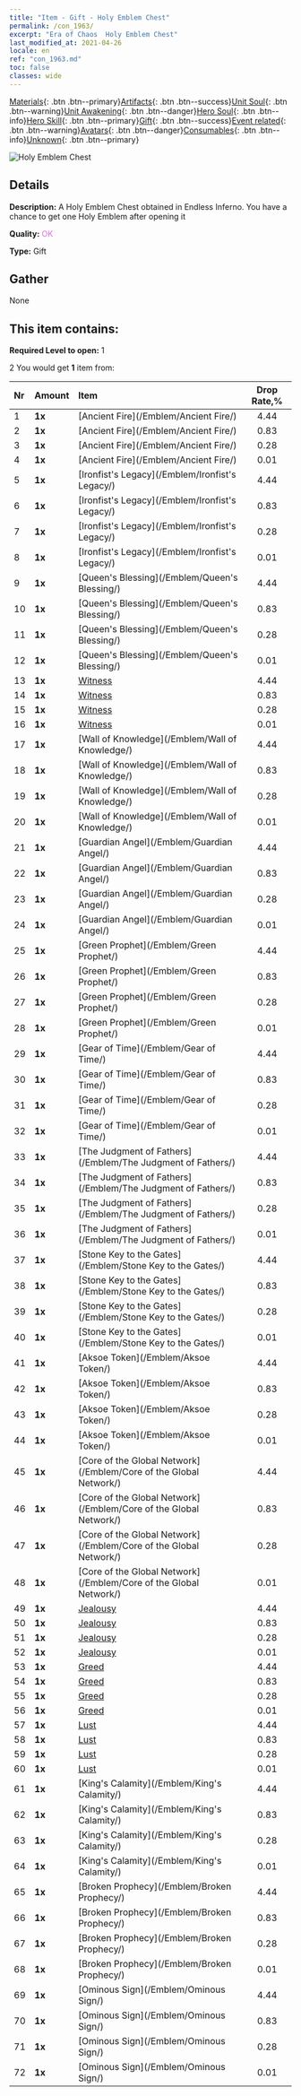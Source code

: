 ```yaml
---
title: "Item - Gift - Holy Emblem Chest"
permalink: /con_1963/
excerpt: "Era of Chaos  Holy Emblem Chest"
last_modified_at: 2021-04-26
locale: en
ref: "con_1963.md"
toc: false
classes: wide
---
```

 [Materials](/Items/){: .btn .btn--primary}[Artifacts](/Items/Artifacts/){: .btn .btn--success}[Unit Soul](/Items/UnitSoul/){: .btn .btn--warning}[Unit Awakening](/Items/UnitAwakening/){: .btn .btn--danger}[Hero Soul](/Items/HeroSoul/){: .btn .btn--info}[Hero Skill](/Items/HeroSkill/){: .btn .btn--primary}[Gift](/Items/Gift/){: .btn .btn--success}[Event related](/Items/Events/){: .btn .btn--warning}[Avatars](/Items/Avatars/){: .btn .btn--danger}[Consumables](/Items/Consumables/){: .btn .btn--info}[Unknown](/Items/Unknown/){: .btn .btn--primary}

 ![Holy Emblem Chest](/images/t/shenghui_4.png)

## Details
 **Description:** A Holy Emblem Chest obtained in Endless Inferno. You have a chance to get one Holy Emblem after opening it

 **Quality:** <span style="color: #DA70D6">OK</span>

 **Type:** Gift

## Gather

  None

## This item contains:

 **Required Level to open:** 1

 2 You would get **1** item  from:

  | Nr | Amount |     Item    | Drop Rate,% |
  |:---|:-------|:------------|:---------:|
  | 1 |  **1x** | [Ancient Fire](/Emblem/Ancient Fire/) | 4.44 | 
  | 2 |  **1x** | [Ancient Fire](/Emblem/Ancient Fire/) | 0.83 | 
  | 3 |  **1x** | [Ancient Fire](/Emblem/Ancient Fire/) | 0.28 | 
  | 4 |  **1x** | [Ancient Fire](/Emblem/Ancient Fire/) | 0.01 | 
  | 5 |  **1x** | [Ironfist's Legacy](/Emblem/Ironfist's Legacy/) | 4.44 | 
  | 6 |  **1x** | [Ironfist's Legacy](/Emblem/Ironfist's Legacy/) | 0.83 | 
  | 7 |  **1x** | [Ironfist's Legacy](/Emblem/Ironfist's Legacy/) | 0.28 | 
  | 8 |  **1x** | [Ironfist's Legacy](/Emblem/Ironfist's Legacy/) | 0.01 | 
  | 9 |  **1x** | [Queen's Blessing](/Emblem/Queen's Blessing/) | 4.44 | 
  | 10 |  **1x** | [Queen's Blessing](/Emblem/Queen's Blessing/) | 0.83 | 
  | 11 |  **1x** | [Queen's Blessing](/Emblem/Queen's Blessing/) | 0.28 | 
  | 12 |  **1x** | [Queen's Blessing](/Emblem/Queen's Blessing/) | 0.01 | 
  | 13 |  **1x** | [Witness](/Emblem/Witness/) | 4.44 | 
  | 14 |  **1x** | [Witness](/Emblem/Witness/) | 0.83 | 
  | 15 |  **1x** | [Witness](/Emblem/Witness/) | 0.28 | 
  | 16 |  **1x** | [Witness](/Emblem/Witness/) | 0.01 | 
  | 17 |  **1x** | [Wall of Knowledge](/Emblem/Wall of Knowledge/) | 4.44 | 
  | 18 |  **1x** | [Wall of Knowledge](/Emblem/Wall of Knowledge/) | 0.83 | 
  | 19 |  **1x** | [Wall of Knowledge](/Emblem/Wall of Knowledge/) | 0.28 | 
  | 20 |  **1x** | [Wall of Knowledge](/Emblem/Wall of Knowledge/) | 0.01 | 
  | 21 |  **1x** | [Guardian Angel](/Emblem/Guardian Angel/) | 4.44 | 
  | 22 |  **1x** | [Guardian Angel](/Emblem/Guardian Angel/) | 0.83 | 
  | 23 |  **1x** | [Guardian Angel](/Emblem/Guardian Angel/) | 0.28 | 
  | 24 |  **1x** | [Guardian Angel](/Emblem/Guardian Angel/) | 0.01 | 
  | 25 |  **1x** | [Green Prophet](/Emblem/Green Prophet/) | 4.44 | 
  | 26 |  **1x** | [Green Prophet](/Emblem/Green Prophet/) | 0.83 | 
  | 27 |  **1x** | [Green Prophet](/Emblem/Green Prophet/) | 0.28 | 
  | 28 |  **1x** | [Green Prophet](/Emblem/Green Prophet/) | 0.01 | 
  | 29 |  **1x** | [Gear of Time](/Emblem/Gear of Time/) | 4.44 | 
  | 30 |  **1x** | [Gear of Time](/Emblem/Gear of Time/) | 0.83 | 
  | 31 |  **1x** | [Gear of Time](/Emblem/Gear of Time/) | 0.28 | 
  | 32 |  **1x** | [Gear of Time](/Emblem/Gear of Time/) | 0.01 | 
  | 33 |  **1x** | [The Judgment of Fathers](/Emblem/The Judgment of Fathers/) | 4.44 | 
  | 34 |  **1x** | [The Judgment of Fathers](/Emblem/The Judgment of Fathers/) | 0.83 | 
  | 35 |  **1x** | [The Judgment of Fathers](/Emblem/The Judgment of Fathers/) | 0.28 | 
  | 36 |  **1x** | [The Judgment of Fathers](/Emblem/The Judgment of Fathers/) | 0.01 | 
  | 37 |  **1x** | [Stone Key to the Gates](/Emblem/Stone Key to the Gates/) | 4.44 | 
  | 38 |  **1x** | [Stone Key to the Gates](/Emblem/Stone Key to the Gates/) | 0.83 | 
  | 39 |  **1x** | [Stone Key to the Gates](/Emblem/Stone Key to the Gates/) | 0.28 | 
  | 40 |  **1x** | [Stone Key to the Gates](/Emblem/Stone Key to the Gates/) | 0.01 | 
  | 41 |  **1x** | [Aksoe Token](/Emblem/Aksoe Token/) | 4.44 | 
  | 42 |  **1x** | [Aksoe Token](/Emblem/Aksoe Token/) | 0.83 | 
  | 43 |  **1x** | [Aksoe Token](/Emblem/Aksoe Token/) | 0.28 | 
  | 44 |  **1x** | [Aksoe Token](/Emblem/Aksoe Token/) | 0.01 | 
  | 45 |  **1x** | [Core of the Global Network](/Emblem/Core of the Global Network/) | 4.44 | 
  | 46 |  **1x** | [Core of the Global Network](/Emblem/Core of the Global Network/) | 0.83 | 
  | 47 |  **1x** | [Core of the Global Network](/Emblem/Core of the Global Network/) | 0.28 | 
  | 48 |  **1x** | [Core of the Global Network](/Emblem/Core of the Global Network/) | 0.01 | 
  | 49 |  **1x** | [Jealousy](/Emblem/Jealousy/) | 4.44 | 
  | 50 |  **1x** | [Jealousy](/Emblem/Jealousy/) | 0.83 | 
  | 51 |  **1x** | [Jealousy](/Emblem/Jealousy/) | 0.28 | 
  | 52 |  **1x** | [Jealousy](/Emblem/Jealousy/) | 0.01 | 
  | 53 |  **1x** | [Greed](/Emblem/Greed/) | 4.44 | 
  | 54 |  **1x** | [Greed](/Emblem/Greed/) | 0.83 | 
  | 55 |  **1x** | [Greed](/Emblem/Greed/) | 0.28 | 
  | 56 |  **1x** | [Greed](/Emblem/Greed/) | 0.01 | 
  | 57 |  **1x** | [Lust](/Emblem/Lust/) | 4.44 | 
  | 58 |  **1x** | [Lust](/Emblem/Lust/) | 0.83 | 
  | 59 |  **1x** | [Lust](/Emblem/Lust/) | 0.28 | 
  | 60 |  **1x** | [Lust](/Emblem/Lust/) | 0.01 | 
  | 61 |  **1x** | [King's Calamity](/Emblem/King's Calamity/) | 4.44 | 
  | 62 |  **1x** | [King's Calamity](/Emblem/King's Calamity/) | 0.83 | 
  | 63 |  **1x** | [King's Calamity](/Emblem/King's Calamity/) | 0.28 | 
  | 64 |  **1x** | [King's Calamity](/Emblem/King's Calamity/) | 0.01 | 
  | 65 |  **1x** | [Broken Prophecy](/Emblem/Broken Prophecy/) | 4.44 | 
  | 66 |  **1x** | [Broken Prophecy](/Emblem/Broken Prophecy/) | 0.83 | 
  | 67 |  **1x** | [Broken Prophecy](/Emblem/Broken Prophecy/) | 0.28 | 
  | 68 |  **1x** | [Broken Prophecy](/Emblem/Broken Prophecy/) | 0.01 | 
  | 69 |  **1x** | [Ominous Sign](/Emblem/Ominous Sign/) | 4.44 | 
  | 70 |  **1x** | [Ominous Sign](/Emblem/Ominous Sign/) | 0.83 | 
  | 71 |  **1x** | [Ominous Sign](/Emblem/Ominous Sign/) | 0.28 | 
  | 72 |  **1x** | [Ominous Sign](/Emblem/Ominous Sign/) | 0.01 | 
